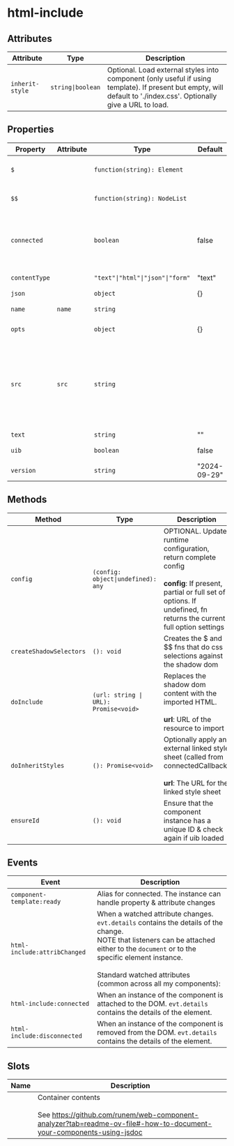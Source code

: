 # html-include

## Attributes

| Attribute       | Type              | Description                                      |
|-----------------|-------------------|--------------------------------------------------|
| `inherit-style` | `string\|boolean` | Optional. Load external styles into component (only useful if using template). If present but empty, will default to './index.css'. Optionally give a URL to load. |

## Properties

| Property      | Attribute | Type                             | Default      | Description                                      |
|---------------|-----------|----------------------------------|--------------|--------------------------------------------------|
| `$`           |           | `function(string): Element`      |              | Mini jQuery-like shadow dom selector (see constructor) |
| `$$`          |           | `function(string): NodeList`     |              | Mini jQuery-like shadow dom multi-selector (see constructor) |
| `connected`   |           | `boolean`                        | false        | True when instance finishes connecting.<br />Allows initial calls of attributeChangedCallback to be<br />ignored if needed. |
| `contentType` |           | `"text"\|"html"\|"json"\|"form"` | "text"       | Content type of the imported resource            |
| `json`        |           | `object`                         | {}           |                                                  |
| `name`        | `name`    | `string`                         |              | Placeholder for the optional name attribute      |
| `opts`        |           | `object`                         | {}           | Runtime configuration settings                   |
| `src`         | `src`     | `string`                         |              | The URL to fetch an HTML document from. Allows change via instance prop as well as attribute change.<br />Setting this property causes a fetch the HTML from the URL.<br />We are reflecting the src attrib and the src prop. |
| `text`        |           | `string`                         | ""           |                                                  |
| `uib`         |           | `boolean`                        | false        | Is UIBUILDER for Node-RED loaded?                |
| `version`     |           | `string`                         | "2024-09-29" | Component version                                |

## Methods

| Method                  | Type                                  | Description                                      |
|-------------------------|---------------------------------------|--------------------------------------------------|
| `config`                | `(config: object\|undefined): any`    | OPTIONAL. Update runtime configuration, return complete config<br /><br />**config**: If present, partial or full set of options. If undefined, fn returns the current full option settings |
| `createShadowSelectors` | `(): void`                            | Creates the $ and $$ fns that do css selections against the shadow dom |
| `doInclude`             | `(url: string \| URL): Promise<void>` | Replaces the shadow dom content with the imported HTML.<br /><br />**url**: URL of the resource to import |
| `doInheritStyles`       | `(): Promise<void>`                   | Optionally apply an external linked style sheet (called from connectedCallback)<br /><br />**url**: The URL for the linked style sheet |
| `ensureId`              | `(): void`                            | Ensure that the component instance has a unique ID & check again if uib loaded |

## Events

| Event                        | Description                                      |
|------------------------------|--------------------------------------------------|
| `component-template:ready`   | Alias for connected. The instance can handle property & attribute changes |
| `html-include:attribChanged` | When a watched attribute changes. `evt.details` contains the details of the change.<br />NOTE that listeners can be attached either to the `document` or to the specific element instance.<br /><br />Standard watched attributes (common across all my components): |
| `html-include:connected`     | When an instance of the component is attached to the DOM. `evt.details` contains the details of the element. |
| `html-include:disconnected`  | When an instance of the component is removed from the DOM. `evt.details` contains the details of the element. |

## Slots

| Name | Description                                      |
|------|--------------------------------------------------|
|      | Container contents<br /><br />See https://github.com/runem/web-component-analyzer?tab=readme-ov-file#-how-to-document-your-components-using-jsdoc |

